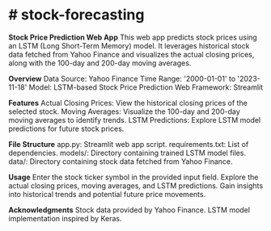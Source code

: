 # # stock-forecasting


**Stock Price Prediction Web App**
This web app predicts stock prices using an LSTM (Long Short-Term Memory) model. It leverages historical stock data fetched from Yahoo Finance and visualizes the actual closing prices, along with the 100-day and 200-day moving averages.


**Overview**
Data Source: Yahoo Finance
Time Range: '2000-01-01' to '2023-11-18'
Model: LSTM-based Stock Price Prediction
Web Framework: Streamlit


**Features**
Actual Closing Prices: View the historical closing prices of the selected stock.
Moving Averages: Visualize the 100-day and 200-day moving averages to identify trends.
LSTM Predictions: Explore LSTM model predictions for future stock prices.


**File Structure**
app.py: Streamlit web app script.
requirements.txt: List of dependencies.
models/: Directory containing trained LSTM model files.
data/: Directory containing stock data fetched from Yahoo Finance.


**Usage**
Enter the stock ticker symbol in the provided input field.
Explore the actual closing prices, moving averages, and LSTM predictions.
Gain insights into historical trends and potential future price movements.



**Acknowledgments**
Stock data provided by Yahoo Finance.
LSTM model implementation inspired by Keras.
